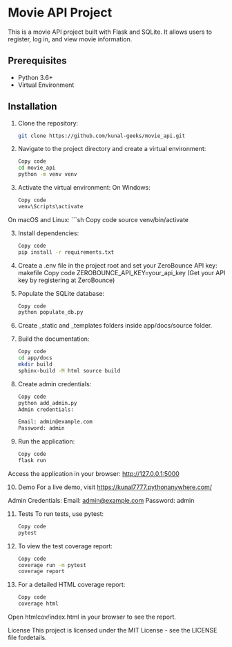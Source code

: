 # Movie API Project

This is a movie API project built with Flask and SQLite. It allows users to register, log in, and view movie information.

## Prerequisites

- Python 3.6+
- Virtual Environment

## Installation

1. Clone the repository:
   ```sh
   git clone https://github.com/kunal-geeks/movie_api.git

2. Navigate to the project directory and create a virtual environment:
    ```sh
    Copy code
    cd movie_api
    python -m venv venv
    
3. Activate the virtual environment:
On Windows:
    ```sh
    Copy code
    venv\Scripts\activate
On macOS and Linux:
    ```sh
    Copy code
    source venv/bin/activate

3. Install dependencies:
    ```sh
    Copy code
    pip install -r requirements.txt

4. Create a .env file in the project root and set your ZeroBounce API key:
    makefile
    Copy code
    ZEROBOUNCE_API_KEY=your_api_key
    (Get your API key by registering at ZeroBounce)

5. Populate the SQLite database:
    ```sh
    Copy code
    python populate_db.py

6. Create _static and _templates folders inside app/docs/source folder.
    
7. Build the documentation:
    ```sh
    Copy code
    cd app/docs
    mkdir build
    sphinx-build -M html source build

8. Create admin credentials:
    ```sh
    Copy code
    python add_admin.py
    Admin credentials:

    Email: admin@example.com
    Password: admin

9. Run the application:
    ```sh
    Copy code
    flask run
Access the application in your browser: http://127.0.0.1:5000

10. Demo
For a live demo, visit https://kunal7777.pythonanywhere.com/

Admin Credentials:
Email: admin@example.com
Password: admin

11. Tests
To run tests, use pytest:
    ```sh
    Copy code
    pytest

12. To view the test coverage report:
    ```sh
    Copy code
    coverage run -m pytest
    coverage report

13. For a detailed HTML coverage report:
    ```sh
    Copy code
    coverage html
    
Open htmlcov/index.html in your browser to see the report.

License
This project is licensed under the MIT License - see the LICENSE file fordetails.





